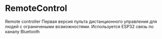 # RemoteControl
Remote controller
Первая версия пульта дистанционного управления для людей с ограничеными возможностями. Используется ESP32 связь по каналу Bluetooth
